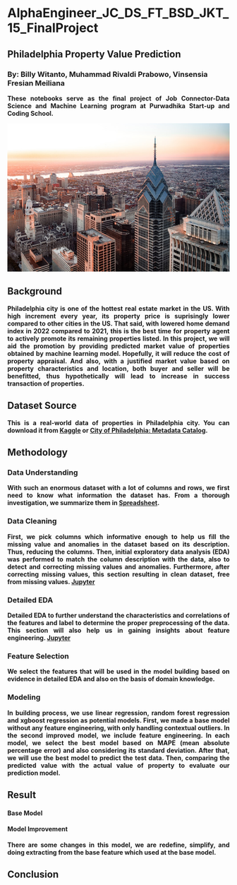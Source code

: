 # AlphaEngineer_JC_DS_FT_BSD_JKT_15_FinalProject
## Philadelphia Property Value Prediction
### By: Billy Witanto, Muhammad Rivaldi Prabowo, Vinsensia Fresian Meiliana

<p align='justify' style="font-weight: bold;">
These notebooks serve as the final project of Job Connector-Data Science and Machine Learning program at Purwadhika Start-up and Coding School.
</p>

<p align="center">
<img src="https://github.com/PurwadhikaDev/AlphaEngineer_JC_DS_FT_BSD_JKT_15_FinalProject/blob/main/Pictures/ReadMe%20Header.jpg">
</p>

## Background
<p align='justify' style="font-weight: bold;">
Philadelphia city is one of the hottest real estate market in the US. With high increment every year, its property price is suprisingly lower compared to other cities in the US. That said, with lowered home demand index in 2022 compared to 2021, this is the best time for property agent to actively promote its remaining properties listed. In this project, we will aid the promotion by providing predicted market value of properties obtained by machine learning model. Hopefully, it will reduce the cost of property appraisal. And also, with a justified market value based on property characteristics and location, both buyer and seller will be benefitted, thus hypothetically will lead to increase in success transaction of properties.
</p>

## Dataset Source
<p align='justify' style="font-weight: bold;">
This is a real-world data of properties in Philadelphia city. You can download it from <a href="https://www.kaggle.com/datasets/adebayo/philadelphia-buildings-database">Kaggle</a> or <a href="https://www.kaggle.com/datasets/adebayo/philadelphia-buildings-database">City of Philadelphia: Metadata Catalog</a>.
</p>

## Methodology
### Data Understanding
<p align='justify' style="font-weight: bold;">
With such an enormous dataset with a lot of columns and rows, we first need to know what information the dataset has. From a thorough investigation, we summarize them in <a href="https://docs.google.com/spreadsheets/d/1WapgNftGZMUBt6H2SkDbNedN6vAwY56xvdr9P1My-30/edit#gid=781668512">Spreadsheet</a>. 
</p>

### Data Cleaning
<p align='justify' style="font-weight: bold;">
First, we pick columns which informative enough to help us fill the missing value and anomalies in the dataset based on its description. Thus, reducing the columns. Then, initial exploratory data analysis (EDA) was performed to match the column description with the data, also to detect and correcting missing values and anomalies. Furthermore, after correcting missing values, this section resulting in clean dataset, free from missing values. <a href="https://github.com/PurwadhikaDev/AlphaEngineer_JC_DS_FT_BSD_JKT_15_FinalProject/blob/main/1.%20Background%20and%20Data%20Cleaning.ipynb">Jupyter</a>
</p>

### Detailed EDA
<p align='justify' style="font-weight: bold;">
Detailed EDA to further understand the characteristics and correlations of the features and label to determine the proper preprocessing of the data. This section will also help us in gaining insights about feature engineering. <a href="https://github.com/PurwadhikaDev/AlphaEngineer_JC_DS_FT_BSD_JKT_15_FinalProject/blob/main/2.%20Detailed%20EDA.ipynb">Jupyter</a>
</p>

### Feature Selection
<p align='justify' style="font-weight: bold;">
We select the features that will be used in the model building based on evidence in detailed EDA and also on the basis of domain knowledge. 
</p>

### Modeling
<p align='justify' style="font-weight: bold;">
In building process, we use linear regression, random forest regression and xgboost regression as potential models. First, we made a base model without any feature engineering, with only handling contextual outliers. In the second improved model, we include feature engineering. In each model, we select the best model based on MAPE (mean absolute percentage error) and also considering its standard deviation. After that, we will use the best model to predict the test data. Then, comparing the predicted value with the actual value of property to evaluate our prediction model.
</p>

## Result
#### Base Model
<p align='justify' style="font-weight: bold;">

</p>

#### Model Improvement
<p align='justify' style="font-weight: bold;">
There are some changes in this model, we are redefine, simplify, and doing extracting from the base feature which used at the base model.
</p>

## Conclusion
<p align='justify' style="font-weight: bold;">

</p>
